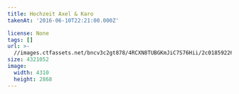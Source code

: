```yaml
---
title: Hochzeit Axel & Karo
takenAt: '2016-06-10T22:21:00.000Z'

license: None
tags: []
url: >-
  //images.ctfassets.net/bncv3c2gt878/4RCXN8TUBGKmJiC7S76Hii/2c0185922655db27003cb07d0e7b4a4d/hochzeit-axel--karo_28178507905_o
size: 4321052
image:
  width: 4310
  height: 2868
---
```


